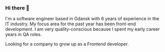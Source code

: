 ### Hi there 👋

I'm a software engineer based in Gdansk with 6 years of experience in the IT industry. My focus area for the past year has been front-end development. I am very quality-conscious because I spent my early career years in QA roles. 

Looking for a company to grow up as a Frontend developer.
<!--
**LenaRib/lenarib** is a ✨ _special_ ✨ repository because its `README.md` (this file) appears on your GitHub profile.

Here are some ideas to get you started:

- 🔭 I’m currently working on ...
- 🌱 I’m currently learning ...
- 👯 I’m looking to collaborate on ...
- 🤔 I’m looking for help with ...
- 💬 Ask me about ...
- 📫 How to reach me: ...
- 😄 Pronouns: ...
- ⚡ Fun fact: ...
-->
